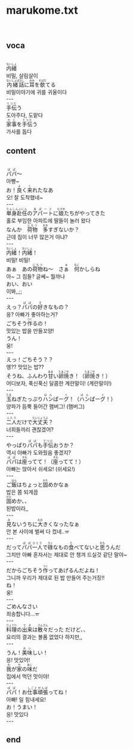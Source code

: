 <h1>marukome.txt</h1><br>
<h2>voca</h2><br>
<Ruby><rb>内緒</rb><rt>ないしょ</rt></Ruby><br>
비밀, 살림살이<br>
<Ruby><rb>内緒話</rb><rt>ないしょばなし</rt></Ruby>に<Ruby><rb>耳</rb><rt>みみ</rt></Ruby>を<Ruby><rb>欹</rb><rt>そぱだ</rt></Ruby>てる<br>
비밀이야기에 귀를 귀울이다<br>
---<br>
<Ruby><rb>手伝</rb><rt>てつだ</rt></Ruby>う<br>
도아주다, 도맡다<br>
<Ruby><rb>家事</rb><rt>かじ</rt></Ruby>を<Ruby><rb>手伝</rb><rt>てつだ</rt></Ruby>う<br>
가사를 돕다<br>
<h2>content</h2><br>
<Ruby><rb>パパ</rb><rt>ぱぱ</rt></Ruby>～<br>
아빵~<br>
お！<Ruby><rb>良</rb><rt>よ</rt></Ruby>く<Ruby><rb>来</rb><rt>く</rt></Ruby>れたなあ<br>
오! 잘 도착했네~<br>
---<br>
<Ruby><rb>単身赴任</rb><rt>たんしんふにん</rt></Ruby>の<Ruby><rb>アパート</rb><rt>あぱーと</rt></Ruby>に<Ruby><rb>娘</rb><rt>むすめ</rt></Ruby>たちがやってきた<br>
홀로 부임한 아파트에 딸들이 놀러 왔다<br>
なんか　<Ruby><rb>荷物</rb><rt>にもつ</rt></Ruby>　<Ruby><rb>多</rb><rt>おお</rt></Ruby>すぎないか？<br>
근데 짐이 너무 많은거 아냐?<br>
---<br>
<Ruby><rb>内緒</rb><rt>ないしょ</rt></Ruby>！<Ruby><rb>内緒</rb><rt>ないしょ</rt></Ruby>！<br>
비밀! 비밀!<br>
あぁ　あの<Ruby><rb>荷物</rb><rt>にもつ</rt></Ruby>ね～　さ<Ruby><rb>ぁ</rb><rt>ぁ</rt></Ruby>　<Ruby><rb>何</rb><rt>なに</rt></Ruby>かしらね<br>
아~ 그 짐들? 글쎄~ 뭘까나<br>
おい、おい<br>
이봐,,;;<br>
---<br>
えっ？<Ruby><rb>パパ</rb><rt>ぱぱ</rt></Ruby>の<Ruby><rb>好</rb><rt>す</rt></Ruby>きなもの？<br>
응? 아빠가 좋아하는거?<br>
ごちそう<Ruby><rb>作</rb><rt>つく</rt></Ruby>るの！<br>
맛있는 밥을 만들꼬양!<br>
うん！<br>
웅!<br>
---<br>
えっ！ごちそう？？<br>
엥?? 맛있는 밥??<br>
そうね、ふんわり<Ruby><rb>甘</rb><rt>あま</rt></Ruby>い<Ruby><rb>卵焼</rb><rt>たまごや</rt></Ruby>き！（<Ruby><rb>卵焼</rb><rt>たまごや</rt></Ruby>き！）<br>
어디보자, 푹신푹신 달콤한 계란말이! (계란말이!)<br>
---<br>
<Ruby><rb>玉</rb><rt>たま</rt></Ruby>ねぎたっぷり<Ruby><rb>ハン</rb><rt>はん</rt></Ruby>ぱー<Ruby><rb>グ</rb><rt>ぐ</rt></Ruby>！（<Ruby><rb>ハン</rb><rt>はん</rt></Ruby>ぱー<Ruby><rb>グ</rb><rt>ぐ</rt></Ruby>！）<br>
양파가 듬뿍 들어간 햄버그! (햄버그)<br>
---<br>
<Ruby><rb>二人</rb><rt>ふたり</rt></Ruby>だけで<Ruby><rb>大丈夫</rb><rt>だいじょうぶ</rt></Ruby>？<br>
너희들끼리 괜찮겠어?<br>
---<br>
やっぱり<Ruby><rb>パパ</rb><rt>ぱぱ</rt></Ruby>も<Ruby><rb>手伝</rb><rt>てつだ</rt></Ruby>おうか？<br>
역시 아빠가 도와줬음 좋겠지?<br>
<Ruby><rb>パパ</rb><rt>ぱぱ</rt></Ruby>は<Ruby><rb>座</rb><rt>すわ</rt></Ruby>ってて！（<Ruby><rb>座</rb><rt>すわ</rt></Ruby>ってて！）<br>
아빠는 앉아서 쉬세요! (쉬세요!)<br>
---<br>
ご<Ruby><rb>飯</rb><rt>はん</rt></Ruby>はちょっと<Ruby><rb>固</rb><rt>かた</rt></Ruby>めかなぁ<br>
밥은 쫌 되게끔<br>
<Ruby><rb>固</rb><rt>かた</rt></Ruby>めか、、<br>
된밥이라,,<br>
---<br>
<Ruby><rb>見</rb><rt>み</rt></Ruby>ないうちに<Ruby><rb>大</rb><rt>おお</rt></Ruby>きくなったなぁ<br>
안 본 사이에 벌써 다 컸네..ㅠ<br>
---<br>
だって<Ruby><rb>パパ</rb><rt>ぱぱ</rt></Ruby><Ruby><rb>一人</rb><rt>ひとり</rt></Ruby>で<Ruby><rb>碌</rb><rt>ろく</rt></Ruby>なもの<Ruby><rb>食</rb><rt>た</rt></Ruby>べてないと<Ruby><rb>思</rb><rt>おも</rt></Ruby>うんだ<br>
그치만 아빠 혼자서는 제대로 안 챙겨 드실것 같단 말야~<br>
---<br>
だからごちそう<Ruby><rb>作</rb><rt>つく</rt></Ruby>ってあげるんだよね！<br>
그니까 우리가 제대로 된 밥 만들어 주는거징!!<br>
ね！<br>
웅!<br>
---<br>
ごめんなさい<br>
죄송합니다...ㅠ<br>
---<br>
<Ruby><rb>料理</rb><rt>りょうり</rt></Ruby>の<Ruby><rb>出来</rb><rt>でき</rt></Ruby>は<Ruby><rb>散々</rb><rt>さんざん</rt></Ruby>だった だけど、、<br>
요리의 결과는 볼품 없었다 하지만,,<br>
---<br>
うん！<Ruby><rb>美味</rb><rt>おい</rt></Ruby>しい！<br>
응! 맛있어!<br>
<Ruby><rb>我</rb><rt>わ</rt></Ruby>が<Ruby><rb>家</rb><rt>や</rt></Ruby>の<Ruby><rb>味</rb><rt>あじ</rt></Ruby>だ<br>
집에서 먹던 맛이야!<br>
---<br>
<Ruby><rb>パパ</rb><rt>ぱぱ</rt></Ruby>！お<Ruby><rb>仕事</rb><rt>しごと</rt></Ruby><Ruby><rb>頑張</rb><rt>がんば</rt></Ruby>ってね！<br>
아빠! 일 힘내세요!<br>
お！うまい！<br>
응! 맛있다<br>
---<br>
<h2>end</h2><br>
